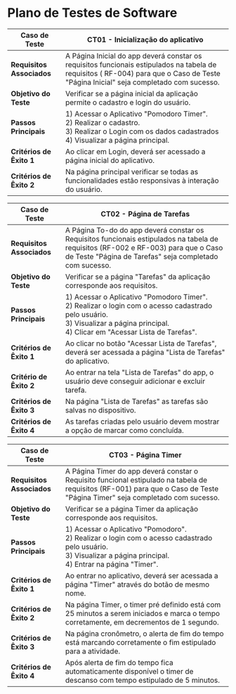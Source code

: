 # Plano de Testes de Software

| **Caso de Teste**  | CT01 - Inicialização do aplicativo                                                                                                                                                                                                	| 
| --------------------- |---------------------------------------------------------------------------------------------------------------------------------------------------------------------------------------------------------------------------------------| 
| **Requisitos Associados** | A Página Inicial do app deverá constar os requisitos funcionais estipulados na tabela de requisitos ( RF-004) para que o Caso de Teste "Página Inicial" seja completado com sucesso. | 
|  **Objetivo do Teste**  | Verificar se a página inicial da aplicação permite o cadastro e login do usuário.                                                          	| 
|  **Passos Principais** | 1) Acessar o Aplicativo "Pomodoro Timer". <br> 2) Realizar o cadastro. <br> 3) Realizar o Login com os dados cadastrados <br> 4) Visualizar a página principal.                                                                                       	 
|  **Critérios de Êxito 1**  | Ao clicar em Login, deverá ser acessado a página inicial do aplicativo.                                                                                                                                                                                                                                                                                                  	|   
|  **Critérios de Êxito 2**  | Na página principal verificar se todas as funcionalidades estão responsivas à interação do usuário.                                                                                                                                                                                                    	| 
 

| **Caso de Teste**  | CT02 - Página de Tarefas                                                                                                                                                         	| 
| ------------------- |------------------------------------------------------------------------------------------------------------------------------------------------------------------------------------------------| 
| **Requisitos Associados** | A Página To-do do app deverá constar os Requisitos funcionais estipulados na tabela de requisitos (RF-002 e RF-003) para que o Caso de Teste "Página de Tarefas" seja completado com sucesso. | 
|  **Objetivo do Teste**  | Verificar se a página "Tarefas" da aplicação corresponde aos requisitos.                                                                                                                      	| 
|  **Passos Principais** | 1) Acessar o Aplicativo "Pomodoro Timer". <br> 2) Realizar o login com o acesso cadastrado pelo usuário.  <br> 3) Visualizar a página principal.   <br> 4) Clicar em "Acessar Lista de Tarefas".                  	| 
|  **Critérios de Êxito 1**  | Ao clicar no botão "Acessar Lista de Tarefas", deverá ser acessada a página "Lista de Tarefas" do aplicativo.                                                                                                             	| 
| **Critério de Êxito 2**  | Ao entrar na tela "Lista de Tarefas" do app, o usuário deve conseguir adicionar e excluir tarefa.                                                    |
| **Critérios de Êxito  3**  | Na página "Lista de Tarefas" as tarefas são salvas no dispositivo. |     
|  **Critérios de Êxito 4**  | As tarefas criadas pelo usuário devem mostrar a opção de marcar como concluída.                                                                                                                                                 
   


| **Caso de Teste**  | CT03 - Página Timer                                                                                                                                                                                                        	| 
| ------------------- |-------------------------------------------------------------------------------------------------------------------------------------------------------------------------------------------------------------------------------------| 
| **Requisitos Associados** | A Página Timer do app deverá constar o Requisito funcional estipulado na tabela de requisitos (RF-001) para que o Caso de Teste "Página Timer" seja completado com sucesso.                              	| 
|  **Objetivo do Teste**  | Verificar se a página Timer da aplicação corresponde aos requisitos.                                                                                                                                                       	| 
| **Passos Principais**  | 1) Acessar o Aplicativo "Pomodoro". <br> 2) Realizar o login com o acesso cadastrado pelo usuário. <br> 3) Visualizar a página principal. <br> 4) Entrar na página "Timer".                                                                	| 
|  **Critérios de Êxito 1**  | Ao entrar no aplicativo, deverá ser acessada a página "Timer" através do botão de mesmo nome.     |  
|  **Critérios de Êxito 2**  | Na página Timer, o timer pré definido está com 25 minutos a serem iniciados e marca o tempo corretamente, em decrementos de 1 segundo.                                                                                                                                                   	| 
|  **Critérios de Êxito 3**  | Na página cronômetro, o alerta de fim do tempo está marcando corretamente o fim estipulado para a atividade.                                                                                                                      	| 
|  **Critérios de Êxito 4**  | Após alerta de fim do tempo fica automaticamente disponível o timer de descanso com tempo estipulado de 5 minutos.                                                                                                                      	 


